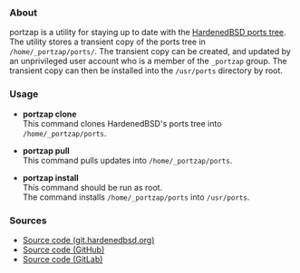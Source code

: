 ### About

portzap is a utility for staying up to date with the
[HardenedBSD ports tree](https://hardenedbsd.org).
The utility stores a transient copy of the ports tree in `/home/_portzap/ports/`.
The transient copy can be created, and updated by an unprivileged user account
who is a member of the `_portzap` group. The transient copy can then be installed
into the `/usr/ports` directory by root.

### Usage

* **portzap clone** <br>
  This command clones HardenedBSD's ports tree into `/home/_portzap/ports`.

* **portzap pull** <br>
  This command pulls updates into `/home/_portzap/ports`.

* **portzap install** <br>
  This command should be run as root. <br>
  The command installs `/home/_portzap/ports` into `/usr/ports`.

### Sources

* [Source code (git.hardenedbsd.org)](https://git.hardenedbsd.org/0x1eef/portzap)
* [Source code (GitHub)](https://github.com/0x1eef/portzap)
* [Source code (GitLab)](https://gitlab.com/0x1eef/portzap)
